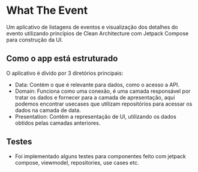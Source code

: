 # What The Event
Um aplicativo de listagens de eventos e visualização dos detalhes do evento utilizando princípios de Clean Architecture com Jetpack Compose para construção da UI.

## Como o app está estruturado
O aplicativo é divido por 3 diretórios principais:
- Data: Contém o que é relevante para dados, como o acesso a API.
- Domain: Funciona como uma conexão, é uma camada responsável por tratar os dados e fornecer para a camada de apresentação, aqui podemos encontrar usecases que utilizam repositórios para acessar os dados na camada de data.
- Presentation: Contém a representação de UI, utilizando os dados obtidos pelas camadas anteriores.

## Testes
- Foi implementado alguns testes para componentes feito com jetpack compose, viewmodel, repositories, use cases etc.
